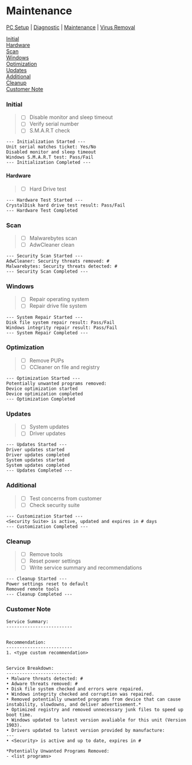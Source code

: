 # Maintenance

[PC Setup](https://github.com/justinchapdelaine/IT-Resources/blob/master/Documentation/Checklist/PC-Setup.md#pc-setup) | 
[Diagnostic](https://github.com/justinchapdelaine/IT-Resources/blob/master/Documentation/Checklist/PC-Diagnostic.md#pc-diagnostic) | 
[Maintenance](https://github.com/justinchapdelaine/IT-Resources/blob/master/Documentation/Checklist/PC-Maintenance.md#maintenance) | 
[Virus Removal](https://github.com/justinchapdelaine/IT-Resources/blob/master/Documentation/Checklist/PC-Virus-Removal.md#virus-removal) 

[Initial](#initial) <br>
[Hardware](#hardware) <br>
[Scan](#scan) <br>
[Windows](#windows) <br>
[Optimization](#optimization) <br>
[Updates](#updates) <br>
[Additional](#additional) <br>
[Cleanup](#cleanup)<br>
[Customer Note](#customer-note) <br>

### Initial
> - [ ] Disable monitor and sleep timeout
> - [ ] Verify serial number 
> - [ ] S.M.A.R.T check

```
--- Initialization Started ---
Unit serial matches ticket: Yes/No
Disabled monitor and sleep timeout
Windows S.M.A.R.T test: Pass/Fail 
--- Initialization Completed ---
```

#### Hardware
> - [ ] Hard Drive test

```
--- Hardware Test Started ---
CrystalDisk hard drive test result: Pass/Fail
--- Hardware Test Completed
```

### Scan
> - [ ] Malwarebytes scan
> - [ ] AdwCleaner clean

```
--- Security Scan Started ---
AdwCleaner: Security threats removed: #
Malwarebytes: Security threats detected: #
--- Security Scan Completed ---
```

### Windows
> - [ ] Repair operating system
> - [ ] Repair drive file system

```
--- System Repair Started ---
Disk file system repair result: Pass/Fail
Windows integrity repair result: Pass/Fail
--- System Repair Completed ---
```

### Optimization
> - [ ] Remove PUPs
> - [ ] CCleaner on file and registry

```
--- Optimization Started ---
Potentially unwanted programs removed:
Device optimization started
Device optimization completed
--- Optimization Completed
```

### Updates
> - [ ] System updates
> - [ ] Driver updates

```
--- Updates Started ---
Driver updates started
Driver updates completed
System updates started
System updates completed
--- Updates Completed ---
```

### Additional
> - [ ] Test concerns from customer
> - [ ] Check security suite

```
--- Customization Started ---
<Security Suite> is active, updated and expires in # days
--- Customization Completed ---
```

### Cleanup
> - [ ] Remove tools
> - [ ] Reset power settings
> - [ ] Write service summary and recommendations

```
--- Cleanup Started ---
Power settings reset to default
Removed remote tools
--- Cleanup Completed ---
```

### Customer Note
```
Service Summary:
-------------------------


Recommendation:
-------------------------
1. <type custom recommendation>


Service Breakdown:
-------------------------
• Malware threats detected: #
• Adware threats removed: #
• Disk file system checked and errors were repaired.
• Windows integrity checked and corruption was repaired.
• Removed potentially unwanted programs from device that can cause instability, slowdowns, and deliver advertisement.*
• Optimized registry and removed unnecessary junk files to speed up boot time.
• Windows updated to latest version avaliable for this unit (Version 1903).
• Drivers updated to latest version provided by manufacture:
--- 
• <Security> is active and up to date, expires in #

*Potentially Unwanted Programs Removed:
- <list programs>
```
